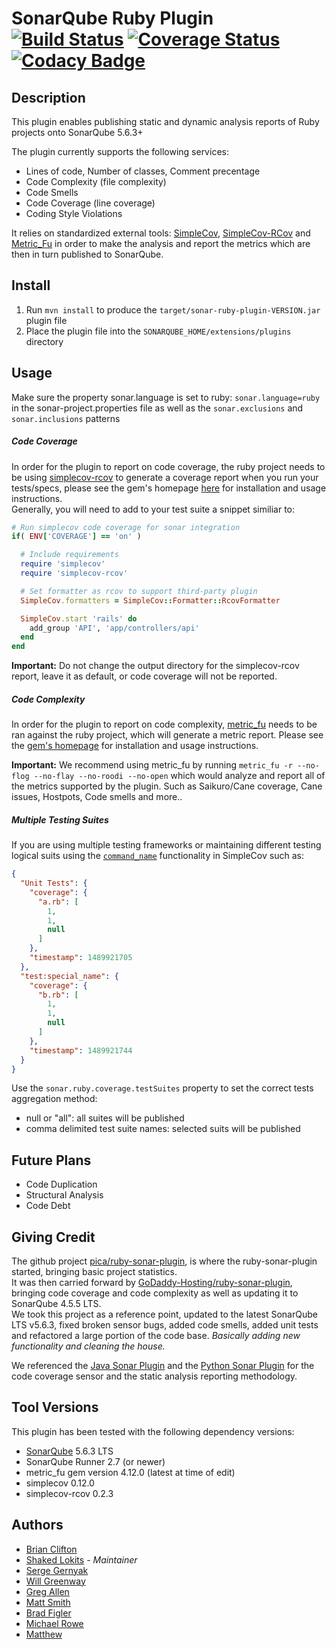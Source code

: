 SonarQube Ruby Plugin [![Build Status](https://travis-ci.org/shakedlokits/ruby-sonar-plugin.svg?branch=master)](https://travis-ci.org/shakedlokits/ruby-sonar-plugin) [![Coverage Status](https://coveralls.io/repos/github/shakedlokits/ruby-sonar-plugin/badge.svg?branch=master)](https://coveralls.io/github/shakedlokits/ruby-sonar-plugin?branch=master) [![Codacy Badge](https://api.codacy.com/project/badge/Grade/b42dca389f624c4686b70bbccfefb25e)](https://www.codacy.com/app/shaked-lokits/ruby-sonar-plugin?utm_source=github.com&amp;utm_medium=referral&amp;utm_content=shakedlokits/ruby-sonar-plugin&amp;utm_campaign=Badge_Grade)  
=================

## Description
This plugin enables publishing static and dynamic analysis reports of Ruby projects onto SonarQube 5.6.3+  

The plugin currently supports the following services:
* Lines of code, Number of classes, Comment precentage
* Code Complexity (file complexity)
* Code Smells
* Code Coverage (line coverage)
* Coding Style Violations

It relies on standardized external tools: [SimpleCov](https://github.com/colszowka/simplecov), [SimpleCov-RCov](https://github.com/fguillen/simplecov-rcov) and [Metric_Fu](https://github.com/metricfu/metric_fu/) in order to make the analysis and report the metrics which are then in turn published to SonarQube.

## Install
1. Run `mvn install` to produce the `target/sonar-ruby-plugin-VERSION.jar` plugin file
2. Place the plugin file into the `SONARQUBE_HOME/extensions/plugins` directory

## Usage
Make sure the property sonar.language is set to ruby: `sonar.language=ruby` in the sonar-project.properties file as well as the `sonar.exclusions` and `sonar.inclusions` patterns


##### Code Coverage
In order for the plugin to report on code coverage, the ruby project needs to be using [simplecov-rcov](https://github.com/fguillen/simplecov-rcov)
to generate a coverage report when you run your tests/specs, please see the gem's homepage [here](https://github.com/fguillen/simplecov-rcov) for installation
and usage instructions.  
Generally, you will need to add to your test suite a snippet similiar to:
```ruby
# Run simplecov code coverage for sonar integration  
if( ENV['COVERAGE'] == 'on' )  

  # Include requirements  
  require 'simplecov'  
  require 'simplecov-rcov'  

  # Set formatter as rcov to support third-party plugin  
  SimpleCov.formatters = SimpleCov::Formatter::RcovFormatter  

  SimpleCov.start 'rails' do  
	add_group 'API', 'app/controllers/api'  
  end  
end
```
**Important:** Do not change the output directory for the simplecov-rcov report, leave it as default, or code coverage will not be reported.

##### Code Complexity
In order for the plugin to report on code complexity, [metric_fu](https://github.com/metricfu/metric_fu/) needs to be ran against the ruby project,
which will generate a metric report. Please see the [gem's homepage](https://github.com/metricfu/metric_fu/) for installation and usage instructions.  

**Important:**  We recommend using metric_fu by running `metric_fu -r --no-flog --no-flay --no-roodi --no-open` which would analyze and report all of the metrics supported by the plugin. Such as Saikuro/Cane coverage, Cane issues, Hostpots, Code smells and more..


##### Multiple Testing Suites
If you are using multiple testing frameworks or maintaining different testing
logical suits using the
[`command_name`](http://www.rubydoc.info/gems/simplecov/frames#Test_suite_names) functionality in SimpleCov such as:
```json
{
  "Unit Tests": {
    "coverage": {
      "a.rb": [
        1,
        1,
        null
      ]
    },
    "timestamp": 1489921705
  },
  "test:special_name": {
    "coverage": {
      "b.rb": [
        1,
        1,
        null
      ]
    },
    "timestamp": 1489921744
  }
}
```
Use the `sonar.ruby.coverage.testSuites` property to set the correct tests aggregation method:
* null or "all": all suites will be published
* comma delimited test suite names: selected suits will be published

## Future Plans
* Code Duplication
* Structural Analysis
* Code Debt

## Giving Credit
The github project [pica/ruby-sonar-plugin](https://github.com/pica/ruby-sonar-plugin), is where the ruby-sonar-plugin started, bringing basic project statistics.  
It was then carried forward by [GoDaddy-Hosting/ruby-sonar-plugin](https://github.com/GoDaddy-Hosting/ruby-sonar-plugin), bringing code coverage and code complexity as well as updating it to SonarQube 4.5.5 LTS.  
We took this project as a reference point, updated to the latest SonarQube LTS v5.6.3, fixed broken sensor bugs, added code smells, added unit tests and refactored a large portion of the code base. *Basically adding new functionality and cleaning the house.*

We referenced the [Java Sonar Plugin](https://github.com/SonarSource/sonar-java) and the [Python Sonar Plugin](https://github.com/SonarSource/sonar-python) for the code coverage sensor and the static analysis reporting methodology.

## Tool Versions
This plugin has been tested with the following dependency versions:
* [SonarQube](http://www.sonarqube.org/downloads/) 5.6.3 LTS
* SonarQube Runner 2.7 (or newer)
* metric_fu gem version 4.12.0 (latest at time of edit)
* simplecov 0.12.0
* simplecov-rcov 0.2.3

## Authors
* [Brian Clifton](https://github.com/bsclifton)
* [Shaked Lokits](https://github.com/shakedlokits) - *Maintainer*
* [Serge Gernyak](https://github.com/sergio1990)
* [Will Greenway](https://api.github.com/users/wpgreenway)
* [Greg Allen](https://api.github.com/users/ggallen)
* [Matt Smith](https://api.github.com/users/mxsmith)
* [Brad Figler](https://api.github.com/users/theFigler)
* [Michael Rowe](https://api.github.com/users/mrowe)
* [Matthew](https://api.github.com/users/panpanini)
